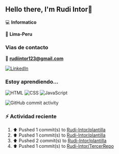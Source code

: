 ## Hello there, I'm Rudi Intor👋

:computer: **Informatico**

📍 **Lima-Peru**

### Vias de contacto

📧 **rudiintor123@gmail.com**

[![LinkedIn](https://img.shields.io/badge/LinkedIn-0077B5?style=for-the-badge&logo=linkedin&logoColor=white)](https://www.linkedin.com/in/rudiintor)

### Estoy aprendiendo...

![HTML](https://img.shields.io/badge/HTML-E34F26?style=for-the-badge&logo=html5&logoColor=white)
![CSS](https://img.shields.io/badge/CSS-1572B6?style=for-the-badge&logo=css3&logoColor=white)
![JavaScript](https://img.shields.io/badge/JavaScript-black?style=for-the-badge&logo=javascript&logoColor=yellow)

![GitHub commit activity](https://img.shields.io/github/commit-activity/w/Rudi-Intor/Rudi-Intor)


### :zap: Actividad reciente
<!--RECENT_ACTIVITY:start-->
1. ⬆️ Pushed 1 commit(s) to [Rudi-Intor/plantilla](https://github.com/Rudi-Intor/plantilla)<br>
2. ⬆️ Pushed 1 commit(s) to [Rudi-Intor/plantilla](https://github.com/Rudi-Intor/plantilla)<br>
3. ⬆️ Pushed 2 commit(s) to [Rudi-Intor/plantilla](https://github.com/Rudi-Intor/plantilla)<br>
4. ⬆️ Pushed 1 commit(s) to [Rudi-Intor/TercerRepo](https://github.com/Rudi-Intor/TercerRepo)<br>
<!--RECENT_ACTIVITY:end-->
<!--RECENT_ACTVITY:last_update-->
